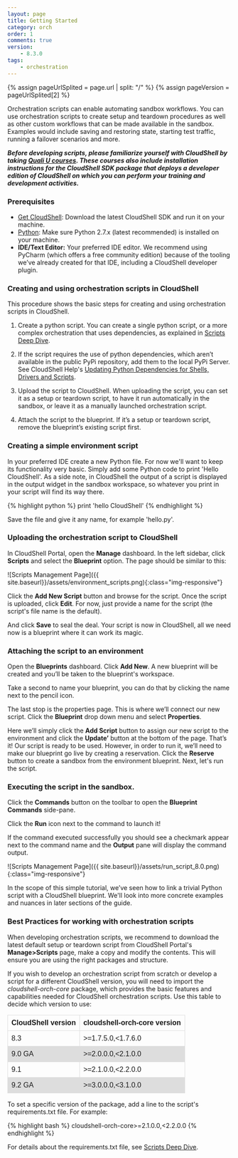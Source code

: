 ```yaml
---
layout: page
title: Getting Started
category: orch
order: 1
comments: true
version: 
    - 8.3.0
tags:
    - orchestration
---
```


{% assign pageUrlSplited = page.url | split: "/" %}
{% assign pageVersion = pageUrlSplited[2] %}

Orchestration scripts can enable automating sandbox workflows. You can use orchestration scripts to create setup
and teardown procedures as well as other custom workflows that can be made available in the sandbox. Examples would include
saving and restoring state, starting test traffic, running a failover scenarios and more.

_**Before developing scripts, please familiarize yourself with CloudShell by taking [Quali U courses](http://courses.quali.com). These courses also include installation instructions for the CloudShell SDK package that deploys a developer edition of CloudShell on which you can perform your training and development activities.**_

### Prerequisites
* [Get CloudShell](http://info.quali.com/cloudshell-developer-edition-download): Download the latest CloudShell SDK and run it on your machine. 
* [Python](https://www.python.org/downloads/): Make sure Python 2.7.x (latest recommended) is installed on your machine.
* **IDE/Text Editor:** Your preferred IDE editor. We recommend using PyCharm (which offers a free community edition) because of the tooling we’ve already created for that IDE, including a CloudShell developer plugin.


### Creating and using orchestration scripts in CloudShell

This procedure shows the basic steps for creating and using orchestration scripts in CloudShell.

1) Create a python script. You can create a single python script, or a more complex orchestration that uses dependencies, as explained in [Scripts Deep Dive]({{site.baseurl}}/orchestration/{{pageVersion}}/scripts-deep-dive.html).

2) If the script requires the use of python dependencies, which aren’t available in the public PyPi repository, add them to the local PyPi Server. See CloudShell Help's <a href="http://help.quali.com/Online%20Help/8.3/Portal/Content/Admn/Updt-Pyth-Libs.htm" target="_blank">Updating Python Dependencies for Shells, Drivers and Scripts</a>.

3) Upload the script to CloudShell. When uploading the script, you can set it as a setup or teardown script, to have it run automatically in the sandbox, or leave it as a manually launched orchestration script.

4) Attach the script to the blueprint. If it’s a setup or teardown script, remove the blueprint’s existing script first.

### Creating a simple environment script

In your preferred IDE create a new Python file. For now we'll want to keep its functionality very basic.
Simply add some Python code to print 'Hello CloudShell'.
As a side note, in CloudShell the output of a script is displayed in the output widget in the sandbox workspace,
so whatever you print in your script will find its way there.

{% highlight python %}
print 'hello CloudShell'
{% endhighlight %}

Save the file and give it any name, for example 'hello.py'.

### Uploading the orchestration script to CloudShell

In CloudShell Portal, open the **Manage** dashboard. In the left sidebar, click **Scripts** and select the **Blueprint** option.
The page should be similar to this:

![Scripts Management Page]({{ site.baseurl}}/assets/environment_scripts.png){:class="img-responsive"}

Click the **Add New Script** button and browse for the script. Once the script is uploaded, click **Edit**. 
For now, just provide a name for the script (the script's file name is the default). 

And click **Save** to seal the deal. Your script is now in CloudShell, all we need now is a blueprint where it can work its magic.

### Attaching the script to an environment

Open the **Blueprints** dashboard. Click **Add New**. A new blueprint will be created and you’ll be taken to the blueprint's workspace.

Take a second to name your blueprint, you can do that by clicking the name next to the pencil icon.

The last stop is the properties page. This is where we’ll connect our new script. Click the **Blueprint** drop down menu and select **Properties**. 

Here we’ll simply click the **Add Script** button to assign our new script to the environment
and click the **Update’** button at the bottom of the page. That’s it! Our script is ready to be used. However, in order to run it, we’ll need to make our blueprint go live by creating a reservation. Click the **Reserve** button to create a sandbox
from the environment blueprint. Next, let's run the script.

### Executing the script in the sandbox.

Click the **Commands** button on the toolbar to open the **Blueprint Commands** side-pane.

Click the **Run** icon next to the command to launch it!

If the command executed successfully you should see a checkmark appear next to the command name and the **Output** pane
will display the command output.

![Scripts Management Page]({{ site.baseurl}}/assets/run_script_8.0.png){:class="img-responsive"}

In the scope of this simple tutorial, we’ve seen how to link a trivial Python script with a CloudShell blueprint.
We'll look into more concrete examples and nuances in later sections of the guide.

### Best Practices for working with orchestration scripts

When developing orchestration scripts, we recommend to download the latest default setup or teardown script from CloudShell Portal's **Manage>Scripts** page, make a copy and modify the contents. This will ensure you are using the right packages and structure.

If you wish to develop an orchestration script from scratch or develop a script for a different CloudShell version, you will need to import the *cloudshell-orch-core* package, which provides the basic features and capabilities needed for CloudShell orchestration scripts. Use this table to decide which version to use:

<style>
table {
    font-family: arial, sans-serif;
    border-collapse: collapse;
    width: 100%;
}

td, th {
    border: 1px solid #dddddd;
    text-align: left;
    padding: 8px;
}

tr:nth-child(even) {
    background-color: #dddddd;
}
</style>

| CloudShell version | cloudshell-orch-core version |
| :--------- | :--------- |
| 8.3 | >=1.7.5.0,<1.7.6.0 |
|9.0 GA | >=2.0.0.0,<2.1.0.0 |
| 9.1 | >=2.1.0.0,<2.2.0.0 |
| 9.2 GA | >=3.0.0.0,<3.1.0.0 |

To set a specific version of the package, add a line to the script's requirements.txt file. For example:

{% highlight bash %}
cloudshell-orch-core>=2.1.0.0,<2.2.0.0
{% endhighlight %}

For details about the requirements.txt file, see [Scripts Deep Dive]({{site.baseurl}}/orchestration/{{pageVersion}}/scripts-deep-dive.html).
